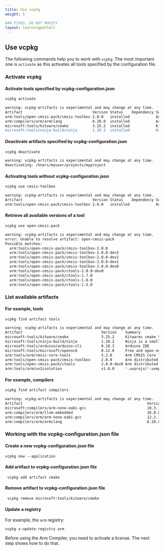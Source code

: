 ```yaml
---
title: Use vcpkg
weight: 5

### FIXED, DO NOT MODIFY
layout: learningpathall
---
```


## Use vcpkg

The following commands help you to work with `vcpkg`. The most important one is `activate` as this activates all tools specified by the configuration file.

### Activate vcpkg

#### Activate tools specified by vcpkg-configuration.json

```bash { output_lines = "2-8" }
vcpkg activate

warning: vcpkg-artifacts is experimental and may change at any time.
Artifact                                Version Status    Dependency Summary                                             
arm:tools/open-cmsis-pack/cmsis-toolbox 2.0.0   installed            Arm distributed Open-CMSIS-Pack cli tools           
arm:compilers/arm/armclang              6.20.0  installed            Arm Compiler for Embedded                           
microsoft:tools/kitware/cmake           3.25.2  installed            Kitware's cmake tool                                
microsoft:tools/ninja-build/ninja       1.10.2  installed            Ninja is a small build system with a focus on speed.
```

#### Deactivate artifacts specified by vcpkg-configuration.json

```bash { output_lines = "2-4" }
vcpkg deactivate

warning: vcpkg-artifacts is experimental and may change at any time.
Deactivating: /Users/myuser/projects/myproject
```

#### Activating tools without vcpkg-configuration.json

```bash { output_lines = "2-5" }
vcpkg use cmsis-toolbox

warning: vcpkg-artifacts is experimental and may change at any time.
Artifact                                Version Status    Dependency Summary                                  
arm:tools/open-cmsis-pack/cmsis-toolbox 2.0.0   installed            Arm distributed Open-CMSIS-Pack cli tools
```

#### Retrieve all available versions of a tool

```bash { output_lines = "2-14" }
vcpkg use open-cmsis-pack

warning: vcpkg-artifacts is experimental and may change at any time.
error: Unable to resolve artifact: open-cmsis-pack
Possible matches:
  arm:tools/open-cmsis-pack/cmsis-toolbox-2.0.0
  arm:tools/open-cmsis-pack/cmsis-toolbox-2.0.0-dev3
  arm:tools/open-cmsis-pack/cmsis-toolbox-2.0.0-dev2
  arm:tools/open-cmsis-pack/cmsis-toolbox-2.0.0-dev1
  arm:tools/open-cmsis-pack/cmsis-toolbox-2.0.0-dev0
  arm:tools/open-cmsis-pack/ctools-2.0.0-dev0
  arm:tools/open-cmsis-pack/ctools-1.7.0
  arm:tools/open-cmsis-pack/ctools-1.6.0
  arm:tools/open-cmsis-pack/ctools-1.5.0
```

### List available artifacts

#### For example, tools

```bash { output_lines = "2-16" }
vcpkg find artifact tools

warning: vcpkg-artifacts is experimental and may change at any time.
Artifact                                    Version    Summary                                             
microsoft:tools/kitware/cmake               3.25.2     Kitwares cmake tool                                
microsoft:tools/ninja-build/ninja           1.10.2     Ninja is a small build system with a focus on speed.
microsoft:tools/arduino/arduino-cli         0.18.3     Arduino IDE                                         
microsoft:tools/microsoft/openocd           0.12.0     Free and open on-chip debugging                     
arm:tools/arm/cmsis-core-tools              5.2.0      Arm CMSIS Core Tools                                
arm:tools/open-cmsis-pack/cmsis-toolbox     2.0.0      Arm distributed Open-CMSIS-Pack cli tools           
arm:tools/open-cmsis-pack/ctools            2.0.0-dev0 Arm distributed Open-CMSIS-Pack cli tools           
arm:tools/arm/uv2csolution                  v1.0.0     *.uvprojx/*.uvmpw to csolution/cproject converter   
```

#### For example, compilers

```bash { output_lines = "2-9" }
vcpkg find artifact compilers

warning: vcpkg-artifacts is experimental and may change at any time.
Artifact                                                         Version        Summary                              
microsoft:compilers/arm-none-eabi-gcc                            10.3.1-2021.10 GCC compiler for ARM CPUs.           
arm:compilers/arm/llvm-embedded                                  16.0.0         LLVM Embedded Toolchain for Arm CPUs.
arm:compilers/arm/arm-none-eabi-gcc                              12.2.1-mpacbti GCC compiler for ARM CPUs.           
arm:compilers/arm/armclang                                       6.20.0         Arm Compiler for Embedded            
```

### Working with the vcpkg-configuration.json file

#### Create a new vcpkg-configuration.json file

```shell
vcpkg new --application
```

#### Add artifact to vcpkg-configuration.json file

```shell
 vcpkg add artifact cmake
```

#### Remove artifact to vcpkg-configuration.json file

```shell
 vcpkg remove microsoft:tools/kitware/cmake
```

#### Update a registry

For example, the `arm` registry:

```shell
vcpkg x-update-registry arm
```

Before using the Arm Compiler, you need to activate a license. The next step shows how to do that.
